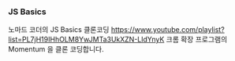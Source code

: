 ### JS Basics 
노마드 코더의 JS Basics 클론코딩 https://www.youtube.com/playlist?list=PL7jH19IHhOLM8YwJMTa3UkXZN-LldYnyK
크롬 확장 프로그램의 Momentum 을 클론 코딩합니다. 
